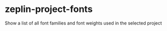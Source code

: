 # zeplin-project-fonts
Show a list of all font families and font weights used in the selected project